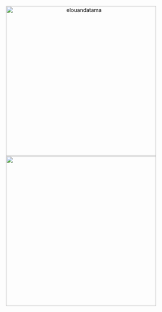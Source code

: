 <p align="center" class="github-stats"> 
<img align=top width="400px" src="https://github-readme-streak-stats.herokuapp.com/?user=elouandatama&theme=tokyonight" alt="elouandatama"/>
<img align=top width="400px" src="https://github-readme-stats.vercel.app/api?username=elouandatama&show_icons=true&theme=tokyonight"/>
</p>
